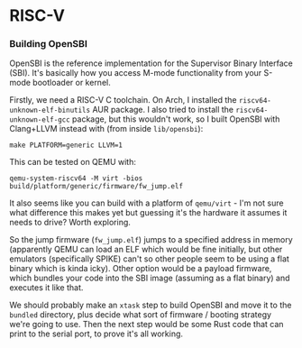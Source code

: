 # RISC-V

### Building OpenSBI
OpenSBI is the reference implementation for the Supervisor Binary Interface (SBI). It's basically how you access
M-mode functionality from your S-mode bootloader or kernel.

Firstly, we need a RISC-V C toolchain. On Arch, I installed the `riscv64-unknown-elf-binutils` AUR package. I also
tried to install the `riscv64-unknown-elf-gcc` package, but this wouldn't work, so I built OpenSBI with Clang+LLVM
instead with (from inside `lib/opensbi`):
```
make PLATFORM=generic LLVM=1
```
This can be tested on QEMU with:
```
qemu-system-riscv64 -M virt -bios build/platform/generic/firmware/fw_jump.elf
```

It also seems like you can build with a platform of `qemu/virt` - I'm not sure what difference this makes yet
but guessing it's the hardware it assumes it needs to drive? Worth exploring.

So the jump firmware (`fw_jump.elf`) jumps to a specified address in memory (apparently QEMU can load an ELF which
would be fine initially, but other emulators (specifically SPIKE) can't so other people seem to be using a flat
binary which is kinda icky). Other option would be a payload firmware, which bundles your code into the SBI image
(assuming as a flat binary) and executes it like that.

We should probably make an `xtask` step to build OpenSBI and move it to the `bundled` directory, plus decide what
sort of firmware / booting strategy we're going to use. Then the next step would be some Rust code that can print
to the serial port, to prove it's all working.
